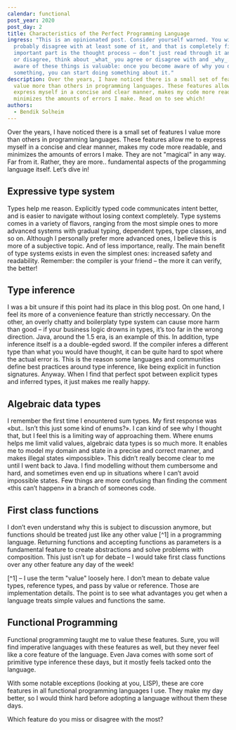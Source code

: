 ```yaml
---
calendar: functional
post_year: 2020
post_day: 2
title: Characteristics of the Perfect Programming Language
ingress: "This is an opinionated post. Consider yourself warned. You will
  probably disagree with at least some of it, and that is completely fine. The
  important part is the thought process – don’t just read through it and agree
  or disagree, think about _what_ you agree or disagree with and _why_. Becoming
  aware of these things is valuable: once you become aware of why you dislike
  something, you can start doing something about it."
description: Over the years, I have noticed there is a small set of features I
  value more than others in programming languages. These features allow me to
  express myself in a concise and clear manner, makes my code more readable, and
  minimizes the amounts of errors I make. Read on to see which!
authors:
  - Bendik Solheim
---
```

Over the years, I have noticed there is a small set of features I value more than others in programming languages. These features allow me to express myself in a concise and clear manner, makes my code more readable, and minimizes the amounts of errors I make. They are not "magical" in any way. Far from it. Rather, they are more.. fundamental aspects of the progamming language itself. Let’s dive in!

## Expressive type system

Types help me reason. Explicitly typed code communicates intent better, and is easier to navigate without losing context completely. Type systems comes in a variety of flavors, ranging from the most simple ones to more advanced systems with gradual typing, dependent types, type classes, and so on. Although I personally prefer more advanced ones, I believe this is more of a subjective topic. And of less importance, really. The main benefit of type systems exists in even the simplest ones: increased safety and readability. Remember: the compiler is your friend – the more it can verify, the better!

## Type inference

I was a bit unsure if this point had its place in this blog post. On one hand, I feel its more of a convenience feature than strictly neccessary. On the other, an overly chatty and boilerplaty type system can cause more harm than good – if your business logic drowns in types, it’s too far in the wrong direction. Java, around the 1.5 era, is an example of this. In addition, type inference itself is a a double-egded sword. If the compiler inferes a different type than what you would have thought, it can be quite hard to spot where the actual error is. This is the reason some languages and communities define best practices around type inference, like being explicit in function signatures. Anyway. When I find that perfect spot between explicit types and inferred types, it just makes me really happy.

## Algebraic data types

I remember the first time I enountered sum types. My first response was «but.. Isn’t this just some kind of enums?». I can kind of see why I thought that, but I feel this is a limiting way of approaching them. Where enums helps me limit valid values, algebraic data types is so much more. It enables me to model my domain and state in a precise and correct manner, and makes illegal states «impossible». This didn’t really become clear to me until I went back to Java. I find modelling without them cumbersome and hard, and sometimes even end up in situations where I can’t avoid impossible states. Few things are more confusing than finding the comment «this can’t happen» in a branch of someones code.

## First class functions

I don’t even understand why this is subject to discussion anymore, but functions should be treated just like any other value [^1] in a programming language. Returning functions and accepting functions as parameters is a fundamental feature to create abstractions and solve problems with composition. This just isn’t up for debate – I would take first class functions over any other feature any day of the week!

[^1] – I use the term "value" loosely here. I don’t mean to debate value types, reference types, and pass by value or reference. Those are implementation details. The point is to see what advantages you get when a language treats simple values and functions the same. 

## Functional Programming

Functional programming taught me to value these features. Sure, you will find imperative languages with these features as well, but they never feel like a core feature of the language. Even Java comes with some sort of primitive type inference these days, but it mostly feels tacked onto the language.

With some notable exceptions (looking at you, LISP), these are core features in all functional programming languages I use. They make my day better, so I would think hard before adopting a language without them these days.

Which feature do you miss or disagree with the most?
